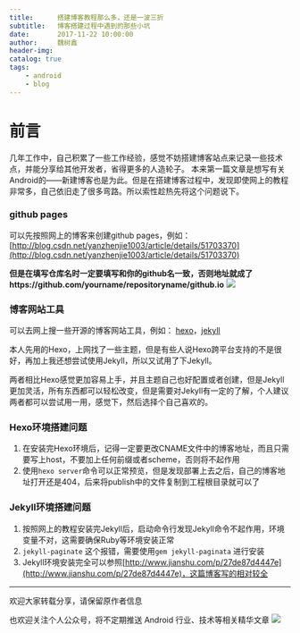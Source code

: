 ```yaml
---
title:      搭建博客教程那么多，还是一波三折
subtitle:   博客搭建过程中遇到的那些小坑
date:       2017-11-22 10:00:00
author:     魏树鑫
header-img:
catalog: true
tags:
    - android
    - blog
---
```


# 前言

几年工作中，自己积累了一些工作经验，感觉不妨搭建博客站点来记录一些技术点，并能分享给其他开发者，省得更多的人造轮子。
本来第一篇文章是想写有关Android的――新建博客也是为此。但是在搭建博客过程中，发现即使网上的教程非常多，自己依旧走了很多弯路。所以索性趁热先将这个问题说下。

### github pages

可以先按照网上的博客来创建github
pages，例如：[http://blog.csdn.net/yanzhenjie1003/article/details/51703370](http://blog.csdn.net/yanzhenjie1003/article/details/51703370)

**但是在填写仓库名时一定要填写和你的github名一致，否则地址就成了https://github.com/yourname/repositoryname/github.io**
![](https://i.imgur.com/XXl3HHO.png)

### 博客网站工具

可以去网上搜一些开源的博客网站工具，例如： [hexo](http://hexo.io/)，[jekyll](http://jekyll.com.cn/)

本人先用的Hexo，上网找了一些主题，但是有些人说Hexo跨平台支持的不是很好，再加上我还想尝试使用Jekyll，所以又试用了下Jekyll。

两者相比Hexo感觉更加容易上手，并且主题自己也好配置或者创建，但是Jekyll更加灵活，所有东西都可以轻松改变，但是需要对Jekyll有一定的了解，个人建议两者都可以尝试用一用，感觉下，然后选择个自己喜欢的。

### Hexo环境搭建问题

1. 在安装完Hexo环境后，记得一定要更改CNAME文件中的博客地址，而且只需要写上host，不要加上任何前缀或者scheme，否则将不起作用
2. 使用`hexo server`命令可以正常预览，但是发现部署上去之后，自己的博客地址打开还是404，后来将publish中的文件复制到工程根目录就可以了

### Jekyll环境搭建问题
1. 按照网上的教程安装完Jekyll后，启动命令行发现Jekyll命令不起作用，环境变量不对，这需要确保Ruby等环境安装正常
2. `jekyll-paginate` 这个报错，需要使用`gem jekyll-paginata` 进行安装
3. Jekyll环境安装完全可以参照[http://www.jianshu.com/p/27de87d4447e](http://www.jianshu.com/p/27de87d4447e)，这篇博客写的相对较全


----------

欢迎大家转载分享，请保留原作者信息

也欢迎关注个人公众号，将不定期推送 Android 行业、技术等相关精华文章
![](https://i.imgur.com/hJNSQLB.jpg)